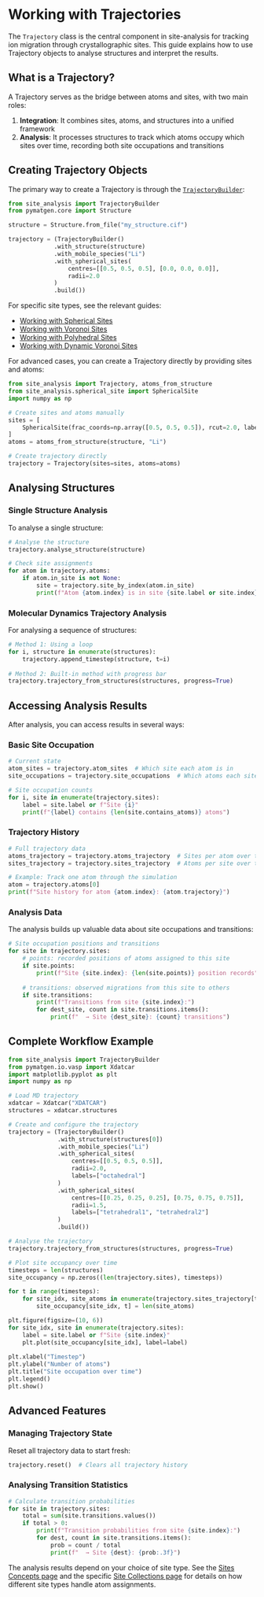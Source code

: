 # Working with Trajectories

The `Trajectory` class is the central component in site-analysis for tracking ion migration through crystallographic sites. This guide explains how to use Trajectory objects to analyse structures and interpret the results.

## What is a Trajectory?

A Trajectory serves as the bridge between atoms and sites, with two main roles:
1. **Integration**: It combines sites, atoms, and structures into a unified framework
2. **Analysis**: It processes structures to track which atoms occupy which sites over time, recording both site occupations and transitions

## Creating Trajectory Objects

The primary way to create a Trajectory is through the [`TrajectoryBuilder`](builders.md):

```python
from site_analysis import TrajectoryBuilder
from pymatgen.core import Structure

structure = Structure.from_file("my_structure.cif")

trajectory = (TrajectoryBuilder()
             .with_structure(structure)
             .with_mobile_species("Li")
             .with_spherical_sites(
                 centres=[[0.5, 0.5, 0.5], [0.0, 0.0, 0.0]],
                 radii=2.0
             )
             .build())
```

For specific site types, see the relevant guides:
- [Working with Spherical Sites](spherical_sites.md)
- [Working with Voronoi Sites](voronoi_sites.md)
- [Working with Polyhedral Sites](polyhedral_sites.md)
- [Working with Dynamic Voronoi Sites](dynamic_voronoi_sites.md)

For advanced cases, you can create a Trajectory directly by providing sites and atoms:

```python
from site_analysis import Trajectory, atoms_from_structure
from site_analysis.spherical_site import SphericalSite
import numpy as np

# Create sites and atoms manually
sites = [
    SphericalSite(frac_coords=np.array([0.5, 0.5, 0.5]), rcut=2.0, label="octahedral")
]
atoms = atoms_from_structure(structure, "Li")

# Create trajectory directly
trajectory = Trajectory(sites=sites, atoms=atoms)
```

## Analysing Structures

### Single Structure Analysis

To analyse a single structure:

```python
# Analyse the structure
trajectory.analyse_structure(structure)

# Check site assignments
for atom in trajectory.atoms:
    if atom.in_site is not None:
        site = trajectory.site_by_index(atom.in_site)
        print(f"Atom {atom.index} is in site {site.label or site.index}")
```

### Molecular Dynamics Trajectory Analysis

For analysing a sequence of structures:

```python
# Method 1: Using a loop
for i, structure in enumerate(structures):
    trajectory.append_timestep(structure, t=i)
    
# Method 2: Built-in method with progress bar
trajectory.trajectory_from_structures(structures, progress=True)
```

## Accessing Analysis Results

After analysis, you can access results in several ways:

### Basic Site Occupation

```python
# Current state
atom_sites = trajectory.atom_sites  # Which site each atom is in
site_occupations = trajectory.site_occupations  # Which atoms each site contains

# Site occupation counts
for i, site in enumerate(trajectory.sites):
    label = site.label or f"Site {i}"
    print(f"{label} contains {len(site.contains_atoms)} atoms")
```

### Trajectory History

```python
# Full trajectory data
atoms_trajectory = trajectory.atoms_trajectory  # Sites per atom over time
sites_trajectory = trajectory.sites_trajectory  # Atoms per site over time

# Example: Track one atom through the simulation
atom = trajectory.atoms[0]
print(f"Site history for atom {atom.index}: {atom.trajectory}")
```

### Analysis Data

The analysis builds up valuable data about site occupations and transitions:

```python
# Site occupation positions and transitions
for site in trajectory.sites:
    # points: recorded positions of atoms assigned to this site
    if site.points:
        print(f"Site {site.index}: {len(site.points)} position records")
    
    # transitions: observed migrations from this site to others
    if site.transitions:
        print(f"Transitions from site {site.index}:")
        for dest_site, count in site.transitions.items():
            print(f"  → Site {dest_site}: {count} transitions")
```

## Complete Workflow Example

```python
from site_analysis import TrajectoryBuilder
from pymatgen.io.vasp import Xdatcar
import matplotlib.pyplot as plt
import numpy as np

# Load MD trajectory
xdatcar = Xdatcar("XDATCAR")
structures = xdatcar.structures

# Create and configure the trajectory
trajectory = (TrajectoryBuilder()
              .with_structure(structures[0])
              .with_mobile_species("Li")
              .with_spherical_sites(
                  centres=[[0.5, 0.5, 0.5]], 
                  radii=2.0, 
                  labels=["octahedral"]
              )
              .with_spherical_sites(
                  centres=[[0.25, 0.25, 0.25], [0.75, 0.75, 0.75]], 
                  radii=1.5, 
                  labels=["tetrahedral1", "tetrahedral2"]
              )
              .build())

# Analyse the trajectory
trajectory.trajectory_from_structures(structures, progress=True)

# Plot site occupancy over time
timesteps = len(structures)
site_occupancy = np.zeros((len(trajectory.sites), timesteps))

for t in range(timesteps):
    for site_idx, site_atoms in enumerate(trajectory.sites_trajectory[t]):
        site_occupancy[site_idx, t] = len(site_atoms)

plt.figure(figsize=(10, 6))
for site_idx, site in enumerate(trajectory.sites):
    label = site.label or f"Site {site.index}"
    plt.plot(site_occupancy[site_idx], label=label)
    
plt.xlabel("Timestep")
plt.ylabel("Number of atoms")
plt.title("Site occupation over time")
plt.legend()
plt.show()
```

## Advanced Features

### Managing Trajectory State

Reset all trajectory data to start fresh:

```python
trajectory.reset()  # Clears all trajectory history
```

### Analysing Transition Statistics

```python
# Calculate transition probabilities
for site in trajectory.sites:
    total = sum(site.transitions.values())
    if total > 0:
        print(f"Transition probabilities from site {site.index}:")
        for dest, count in site.transitions.items():
            prob = count / total
            print(f"  → Site {dest}: {prob:.3f}")
```

The analysis results depend on your choice of site type. See the [Sites Concepts page](../concepts/sites.md) and the specific [Site Collections page](../concepts/site_collections.md) for details on how different site types handle atom assignments.
